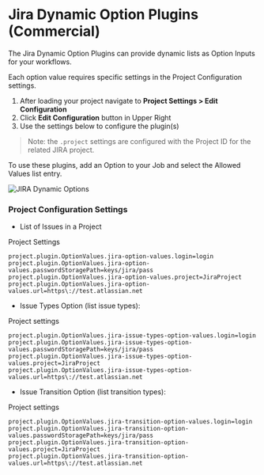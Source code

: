 # Jira Dynamic Option Plugins (Commercial)

The Jira Dynamic Option Plugins can provide dynamic lists as Option Inputs for your workflows.

Each option value requires specific settings in the Project Configuration settings.

1. After loading your project navigate to **Project Settings > Edit Configuration**
1. Click **Edit Configuration** button in Upper Right
1. Use the settings below to configure the plugin(s)
> Note: the `.project` settings are configured with the Project ID for the related JIRA project.

To use these plugins, add an Option to your Job and select the Allowed Values list entry.

![JIRA Dynamic Options](/assets/img/jira-options.png)

### Project Configuration Settings

* List of Issues in a Project

Project Settings
```
project.plugin.OptionValues.jira-option-values.login=login
project.plugin.OptionValues.jira-option-values.passwordStoragePath=keys/jira/pass
project.plugin.OptionValues.jira-option-values.project=JiraProject
project.plugin.OptionValues.jira-option-values.url=https\://test.atlassian.net
```

* Issue Types Option (list issue types):

Project settings
```
project.plugin.OptionValues.jira-issue-types-option-values.login=login
project.plugin.OptionValues.jira-issue-types-option-values.passwordStoragePath=keys/jira/pass
project.plugin.OptionValues.jira-issue-types-option-values.project=JiraProject
project.plugin.OptionValues.jira-issue-types-option-values.url=https\://test.atlassian.net
```

* Issue Transition Option  (list transition types):

Project settings
```
project.plugin.OptionValues.jira-transition-option-values.login=login
project.plugin.OptionValues.jira-transition-option-values.passwordStoragePath=keys/jira/pass
project.plugin.OptionValues.jira-transition-option-values.project=JiraProject
project.plugin.OptionValues.jira-transition-option-values.url=https\://test.atlassian.net
```
